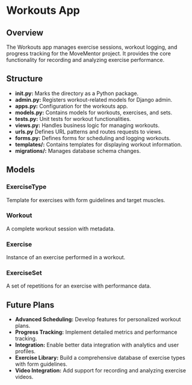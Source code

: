 # Workouts App

## Overview
The Workouts app manages exercise sessions, workout logging, and progress tracking for the MoveMentor project. It provides the core functionality for recording and analyzing exercise performance.

## Structure

- **__init__.py:** Marks the directory as a Python package.
- **admin.py:** Registers workout-related models for Django admin.
- **apps.py:** Configuration for the workouts app.
- **models.py:** Contains models for workouts, exercises, and sets.
- **tests.py:** Unit tests for workout functionalities.
- **views.py:** Handles business logic for managing workouts.
- **urls.py** Defines URL patterns and routes requests to views.
- **forms.py:** Defines forms for scheduling and logging workouts.
- **templates/:** Contains templates for displaying workout information.
- **migrations/:** Manages database schema changes.

## Models

### ExerciseType
Template for exercises with form guidelines and target muscles.

### Workout
A complete workout session with metadata.

### Exercise
Instance of an exercise performed in a workout.

### ExerciseSet
A set of repetitions for an exercise with performance data.

## Future Plans
- **Advanced Scheduling:** Develop features for personalized workout plans.
- **Progress Tracking:** Implement detailed metrics and performance tracking.
- **Integration:** Enable better data integration with analytics and user profiles.
- **Exercise Library:** Build a comprehensive database of exercise types with form guidelines.
- **Video Integration:** Add support for recording and analyzing exercise videos.